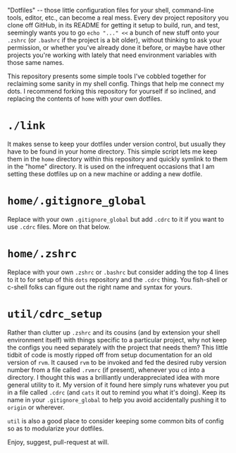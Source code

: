 "Dotfiles" -- those little configuration files for your shell, command-line tools, editor, etc., can become a real mess. Every dev project repository you clone off GitHub, in its README for getting it setup to build, run, and test, seemingly wants you to go `echo "..." <<` a bunch of new stuff onto your `.zshrc` (or `.bashrc` if the project is a bit older), without thinking to ask your permission, or whether you've already done it before, or maybe have other projects you're working with lately that need environment variables with those same names.

This repository presents some simple tools I've cobbled together for reclaiming some sanity in my shell config. Things that help me connect my dots. I recommend forking this repository for yourself if so inclined, and replacing the contents of `home` with your own dotfiles.

# `./link`
It makes sense to keep your dotfiles under version control, but usually they have to be found in your home directory. This simple script lets me keep them in the `home` directory within this repository and quickly symlink to them in the "home" directory. It is used on the infrequent occasions that I am setting these dotfiles up on a new machine or adding a new dotfile.

# `home/.gitignore_global`
Replace with your own `.gitignore_global` but add `.cdrc` to it if you want to use `.cdrc` files. More on that below.

# `home/.zshrc`
Replace with your own `.zshrc` or `.bashrc` but consider adding the top 4 lines to it to for setup of this `dots` repository and the `.cdrc` thing. You fish-shell or c-shell folks can figure out the right name and syntax for yours.

# `util/cdrc_setup`
Rather than clutter up `.zshrc` and its cousins (and by extension your shell environment itself) with things specific to a particular project, why not keep the configs you need separately with the project that needs them? This little tidbit of code is mostly ripped off from setup documentation for an old version of `rvm`. It caused `rvm` to be invoked and fed the desired ruby version number from a file called `.rvmrc` (if present), whenever you `cd` into a directory. I thought this was a brilliantly underappreciated idea with more general utility to it. My version of it found here simply runs whatever you put in a file called `.cdrc` (and `cats` it out to remind you what it's doing). Keep its name in your `.gitignore_global` to help you avoid accidentally pushing it to `origin` or wherever.

`util` is also a good place to consider keeping some common bits of config so as to modularize your dotfiles.

Enjoy, suggest, pull-request at will.